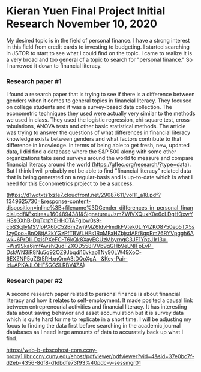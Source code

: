 Kieran Yuen
Final Project Initial Research
November 10, 2020
================

My desired topic is in the field of personal finance. I have a strong interest in this field from credit cards to investing to budgeting. I started searching in JSTOR to start to see what I could find on the topic. I came to realize it is a very broad and too general of a topic to search for "personal finance." So I narrowed it down to financial literacy. 


### Research paper #1
I found a research paper that is trying to see if there is a difference between genders when it comes to general topics in financial literacy. They focused on college students and it was a survey-based data collection. The econometric techniques they used were actually very similar to the methods we used in class. They used the logistic regression, chi-square test, cross-tabulations, ANOVA tests and other basic statistical methods. The article was trying to answer the questions of what differences in financial literacy knowledge exists between genders and what factors contribute to that difference in knowledge. In terms of being able to get fresh, new, updated data, I did find a database where the S&P 500 along with some other organizations take send surveys around the world to measure and compare financial literacy around the world (https://gflec.org/research/?type=data). But I think I will probably not be able to find "financial literacy" related data that is being generated on a regular-basis and is up-to-date which is what I need for this Econometrics project to be a success.

(https://d1wqtxts1xzle7.cloudfront.net/29087611/vol11_a18.pdf?1349625730=&response-content-disposition=inline%3B+filename%3DGender_differences_in_personal_financial.pdf&Expires=1604894381&Signature=JzmZWIVXQuxK0e6cLDgHQxwYHSsGXhB-DqTxrpYEHHOTAFgIow0s9-cbS3cjlyMSVlpPX6bC52Bm2wj9MZ6ldvHmdkFVtek0LiY4ZKO8750eo5TX5s1zy0oo~BnQ8tjA2kYGzPfTBWLHFs1RqMFaHZbjsdAFf8gpRm76RYVpggh6Awk~6PrDli-DzisPXeFC-T6kQk8XayEGUzMbyrngG3JF1YpzJ1r13u-~Ws9Ska6jmfAwshQudFZXOD558IVVb9qGHb9eLNIFpEvP-DskWN3iR8Nu5q92OZ9Jbqdi16vkapTNy90LW49XoC-6EXZNP5gZSt5RHxnQmA3tDQoXgA__&Key-Pair-Id=APKAJLOHF5GGSLRBV4ZA)

### Research paper #2
A second research paper related to personal finance is about financial literacy and how it relates to self-employment. It made posited a causal link between entrepreneurial activities and financial literacy. It has interesting data about saving behavior and asset accumulation but it is survey data which is quite hard for me to replicate in a short time. I will be adjusting my focus to finding the data first before searching in the academic journal databases as I need large amounts of data to accurately back up what I find.

https://web-b-ebscohost-com.ccny-proxy1.libr.ccny.cuny.edu/ehost/pdfviewer/pdfviewer?vid=4&sid=37e0bc7f-d2eb-4356-8df8-d1dbdfe73f93%40pdc-v-sessmgr01
